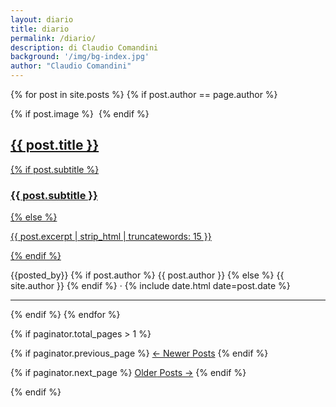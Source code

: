 ```yaml
---
layout: diario
title: diario
permalink: /diario/
description: di Claudio Comandini
background: '/img/bg-index.jpg'
author: "Claudio Comandini"
---
```




{% for post in site.posts  %}
  {% if post.author == page.author %}
<article class="post-preview">
<div class="row">
<div class="col-lg-3 col-md-3 ">
        {% if post.image %}
        <img src="{{post.image}}" class="img-fluid" alt="">
        {% endif %}
</div>
<div class="col-lg-9 col-md-9 mx-auto">
  <a href="{{ post.url | prepend: site.baseurl | replace: '//', '/' }}">
    <h2 class="post-title">{{ post.title }}</h2>
    {% if post.subtitle %}
    <h3 class="post-subtitle">{{ post.subtitle }}</h3>
    {% else %}
    <p class="post-subtitle">{{ post.excerpt | strip_html | truncatewords: 15 }}</p>
    {% endif %}
  </a>
  <p class="post-meta">{{posted_by}}
    {% if post.author %}
    {{ post.author }}
    {% else %}
    {{ site.author }}
    {% endif %}
    &middot;  {% include date.html  date=post.date %} 
  </p>
  </div>
</div>

</article>

<hr>
    {% endif %}
{% endfor %}

<!-- Pager -->
{% if paginator.total_pages > 1 %}

<div class="clearfix">

  {% if paginator.previous_page %}
  <a class="btn btn-primary float-left" href="{{ paginator.previous_page_path | prepend: site.baseurl | replace: '//', '/' }}">&larr;
    Newer<span class="d-none d-md-inline"> Posts</span></a>
  {% endif %}

  {% if paginator.next_page %}
  <a class="btn btn-primary float-right" href="{{ paginator.next_page_path | prepend: site.baseurl | replace: '//', '/' }}">Older<span class="d-none d-md-inline"> Posts</span> &rarr;</a>
  {% endif %}

</div>

{% endif %}
